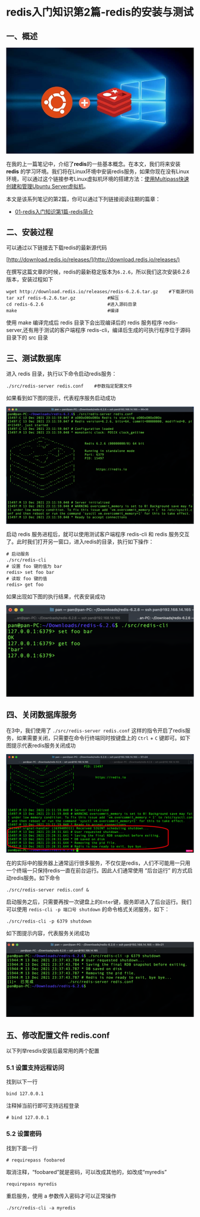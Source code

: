 # redis入门知识第2篇-redis的安装与测试

## 一、概述

![redis-bash-windows.jpg](../img/02-01.jpg)

在我的上一篇笔记中，介绍了**redis**的一些基本概念。在本文，我们将来安装 **redis** 的学习环境。我们将在Linux环境中安装redis服务，如果你现在没有Linux环境，可以通过这个链接参考Linux虚拟机环境的搭建方法：[使用Multipass快速创建和管理Ubuntu Server虚拟机](https://blog.jkdev.cn/index.php/archives/326/)。

本文是该系列笔记的第2篇，你可以通过下列链接阅读往期的篇章：

- [01-redis入门知识第1篇-redis简介](https://blog.jkdev.cn/index.php/archives/447/)

## 二、安装过程

可以通过以下链接去下载redis的最新源代码

[http://download.redis.io/releases/](http://download.redis.io/releases/)

在撰写这篇文章的时候，redis的最新稳定版本为`6.2.6`，所以我们这次安装6.2.6 版本，安装过程如下

```shell
wget http://download.redis.io/releases/redis-6.2.6.tar.gz    #下载源代码
tar xzf redis-6.2.6.tar.gz            #解压
cd redis-6.2.6                        #进入源码目录
make                                  #编译
```

使用 make 编译完成后 redis 目录下会出现编译后的 redis 服务程序 redis-server,还有用于测试的客户端程序 redis-cli，编译后生成的可执行程序位于源码目录下的 src 目录

## 三、测试数据库

进入 redis 目录，执行以下命令启动redis服务：

```shell
./src/redis-server redis.conf    #参数指定配置文件
```

如果看到如下图的提示，代表程序服务启动成功

![02-01.png](../img/02-02.png)

启动 redis 服务进程后，就可以使用测试客户端程序 redis-cli 和 redis 服务交互了。此时我们打开另一窗口，进入redis的目录，执行如下操作：

```shell
# 启动服务
./src/redis-cli
# 设置 foo 键的值为 bar
redis> set foo bar
# 读取 foo 键的值
redis> get foo
```

如果出现如下图的执行结果，代表安装成功

![02-02.png](../img/02-03.png)

## 四、关闭数据库服务

在3中，我们使用了 `./src/redis-server redis.conf` 这样的指令开启了redis服务，如果需要关闭，只需要在命令行终端同时按键盘上的 `Ctrl` + `C` 键即可。如下图提示代表redis服务关闭成功

![02-03.png](../img/02-04.png)

在的实际中的服务器上通常运行很多服务，不仅仅是redis，人们不可能用一只用一个终端一只保持redis一直在前台运行。因此人们通常使用 “后台运行” 的方式启动redis服务。如下命令

```shell
./src/redis-server redis.conf &
```

启动服务之后，只需要再按一次键盘上的`Enter`键，服务即进入了后台运行。我们可以使用 `redis-cli -p 端口号 shutdown` 的命令格式关闭服务，如下：

```shell
./src/redis-cli -p 6379 shutdown
```

如下图提示内容，代表服务关闭成功

![02-04.png](../img/02-05.png)

## 五、修改配置文件 redis.conf

以下列举resdis安装后最常用的两个配置

### 5.1 设置支持远程访问

找到以下一行

```shell
bind 127.0.0.1
```

注释掉当前行即可支持远程登录

```shell
# bind 127.0.0.1
```

### 5.2 设置密码

找到下面一行

```shell
# requirepass foobared
```

取消注释，“foobared”就是密码，可以改成其他的，如改成“myredis”

```shell
requirepass myredis
```

重启服务，使用 a 参数传入密码才可以正常操作

```shell
./src/redis-cli -a myredis
```
